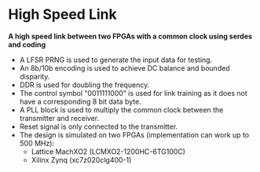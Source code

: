 # High Speed Link
**A high speed link between two FPGAs with a common clock using serdes and coding**
- A LFSR PRNG is used to generate the input data for testing.
- An 8b/10b encoding is used to achieve DC balance and bounded disparity.
- DDR is used for doubling the frequency.
- The control symbol "0011111000” is used for link training as it does not have a corresponding 8 bit data byte.
- A PLL block is used to multiply the common clock between the transmitter and receiver.
- Reset signal is only connected to the transmitter.
- The design is simulated on two FPGAs (implementation can work up to 500 MHz):
  - Lattice MachXO2 (LCMXO2-1200HC-6TG100C)
  - Xilinx Zynq (xc7z020clg400-1)
